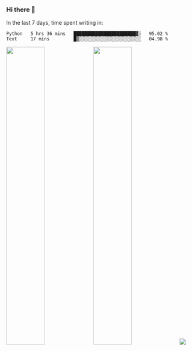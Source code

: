 ### Hi there 👋

In the last 7 days, time spent writing in:

<!--START_SECTION:waka-->

```text
Python   5 hrs 36 mins   ███████████████████████▓░   95.02 %
Text     17 mins         █▒░░░░░░░░░░░░░░░░░░░░░░░   04.98 %
```

<!--END_SECTION:waka-->

<img src="https://wakatime.com/share/@jimtje/5d0c92de-08f8-4a72-8f2f-6a9693d1e318.svg" width=45% height=45%> <img src="https://wakatime.com/share/@jimtje/501498ae-bda5-4da7-a89d-b40bcdd5556d.svg" width=45% height=45%>
![](https://hit.yhype.me/github/profile?user_id=43537315)
